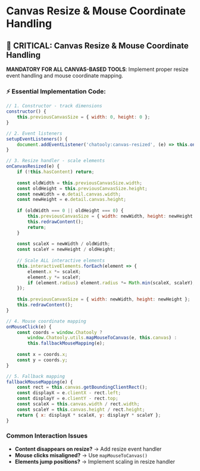 # Canvas Resize & Mouse Coordinate Handling

## 🚨 CRITICAL: Canvas Resize & Mouse Coordinate Handling

**MANDATORY FOR ALL CANVAS-BASED TOOLS**: Implement proper resize event handling and mouse coordinate mapping.

### ⚡ Essential Implementation Code:

```javascript
// 1. Constructor - track dimensions
constructor() {
    this.previousCanvasSize = { width: 0, height: 0 };
}

// 2. Event listeners
setupEventListeners() {
    document.addEventListener('chatooly:canvas-resized', (e) => this.onCanvasResized(e));
}

// 3. Resize handler - scale elements
onCanvasResized(e) {
    if (!this.hasContent) return;
    
    const oldWidth = this.previousCanvasSize.width;
    const oldHeight = this.previousCanvasSize.height;
    const newWidth = e.detail.canvas.width;
    const newHeight = e.detail.canvas.height;
    
    if (oldWidth === 0 || oldHeight === 0) {
        this.previousCanvasSize = { width: newWidth, height: newHeight };
        this.redrawContent();
        return;
    }
    
    const scaleX = newWidth / oldWidth;
    const scaleY = newHeight / oldHeight;
    
    // Scale ALL interactive elements
    this.interactiveElements.forEach(element => {
        element.x *= scaleX;
        element.y *= scaleY;
        if (element.radius) element.radius *= Math.min(scaleX, scaleY);
    });
    
    this.previousCanvasSize = { width: newWidth, height: newHeight };
    this.redrawContent();
}

// 4. Mouse coordinate mapping
onMouseClick(e) {
    const coords = window.Chatooly ? 
        window.Chatooly.utils.mapMouseToCanvas(e, this.canvas) :
        this.fallbackMouseMapping(e);
    
    const x = coords.x;
    const y = coords.y;
}

// 5. Fallback mapping
fallbackMouseMapping(e) {
    const rect = this.canvas.getBoundingClientRect();
    const displayX = e.clientX - rect.left;
    const displayY = e.clientY - rect.top;
    const scaleX = this.canvas.width / rect.width;
    const scaleY = this.canvas.height / rect.height;
    return { x: displayX * scaleX, y: displayY * scaleY };
}
```

### Common Interaction Issues
- **Content disappears on resize?** → Add resize event handler
- **Mouse clicks misaligned?** → Use `mapMouseToCanvas()`
- **Elements jump positions?** → Implement scaling in resize handler